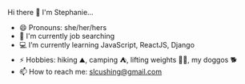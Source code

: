 Hi there 👋 I'm Stephanie...

- 😄 Pronouns: she/her/hers
- 🔭 I'm currently job searching
- 💻 I’m currently learning JavaScript, ReactJS, Django
- ⚡ Hobbies: hiking ⛰️, camping ⛺, lifting weights 🏋️‍♀️, my doggos 🐕
- 📫 How to reach me: slcushing@gmail.com

